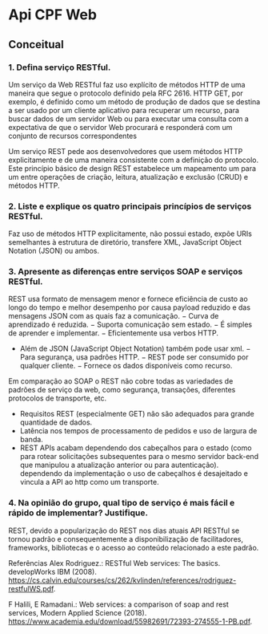 # Api CPF Web

## Conceitual

### 1. Defina serviço RESTful.
Um serviço da Web RESTful faz uso explícito de métodos HTTP de 
uma maneira que segue o protocolo definido pela RFC 2616. 
HTTP GET, por exemplo, é definido como um método de produção de dados que se 
destina a ser usado por um cliente aplicativo para recuperar um recurso,
para buscar dados de um servidor Web ou para executar uma consulta com 
a expectativa de que o servidor Web procurará e responderá com um conjunto 
de recursos correspondentes

Um serviço REST pede aos desenvolvedores que usem métodos HTTP explicitamente 
e de uma maneira consistente com a definição do protocolo. 
Este princípio básico de design REST estabelece um mapeamento um para um entre operações de criação, 
leitura, atualização e exclusão (CRUD) e métodos HTTP.

### 2. Liste e explique os quatro principais princípios de serviços RESTful.
Faz uso de métodos HTTP explicitamente, não possui estado, expõe URIs semelhantes à estrutura de diretório,
transfere XML, JavaScript Object Notation (JSON) ou ambos.

### 3. Apresente as diferenças entre serviços SOAP e serviços RESTful.
REST usa formato de mensagem menor e fornece eficiência de custo ao longo do tempo 
e melhor desempenho por causa payload reduzido e das mensagens JSON com as quais faz a comunicação. 
− Curva de aprendizado é reduzida. 
− Suporta comunicação sem estado. 
− É simples de aprender e implementar.
− Eficientemente usa verbos HTTP. 
- Além de JSON (JavaScript Object Notation) também pode usar xml.
− Para segurança, usa padrões HTTP. 
− REST pode ser consumido por qualquer cliente. 
− Fornece os dados disponíveis como recurso. 

Em comparação ao SOAP o REST não cobre todas as variedades de padrões de serviço da web, 
como segurança, transações, diferentes protocolos de transporte, etc.
- Requisitos REST (especialmente GET) não são adequados para grande quantidade de dados.
- Latência nos tempos de processamento de pedidos e uso de largura de banda. 
- REST APIs acabam dependendo dos cabeçalhos para o estado (como para rotear solicitações subsequentes para o mesmo servidor back-end que manipulou a atualização anterior ou para autenticação). 
dependendo da implementação o uso de cabeçalhos é desajeitado e vincula a API ao http como um transporte.

### 4. Na opinião do grupo, qual tipo de serviço é mais fácil e rápido de implementar? Justifique.
REST, devido a popularização do REST nos dias atuais API RESTful se tornou padrão e 
consequentemente a disponibilização de facilitadores, frameworks, bibliotecas e o acesso ao 
conteúdo relacionado a este padrão.

Referências
Alex Rodriguez.: RESTful Web services: The basics. developWorks IBM (2008). 
https://cs.calvin.edu/courses/cs/262/kvlinden/references/rodriguez-restfulWS.pdf.

F Halili, E Ramadani.: Web services: a comparison of soap and rest services, Modern Applied Science (2018). 
https://www.academia.edu/download/55982691/72393-274555-1-PB.pdf.
